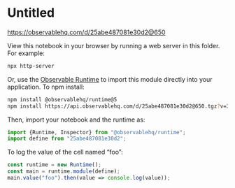 # Untitled

https://observablehq.com/d/25abe487081e30d2@650

View this notebook in your browser by running a web server in this folder. For
example:

~~~sh
npx http-server
~~~

Or, use the [Observable Runtime](https://github.com/observablehq/runtime) to
import this module directly into your application. To npm install:

~~~sh
npm install @observablehq/runtime@5
npm install https://api.observablehq.com/d/25abe487081e30d2@650.tgz?v=3
~~~

Then, import your notebook and the runtime as:

~~~js
import {Runtime, Inspector} from "@observablehq/runtime";
import define from "25abe487081e30d2";
~~~

To log the value of the cell named “foo”:

~~~js
const runtime = new Runtime();
const main = runtime.module(define);
main.value("foo").then(value => console.log(value));
~~~
